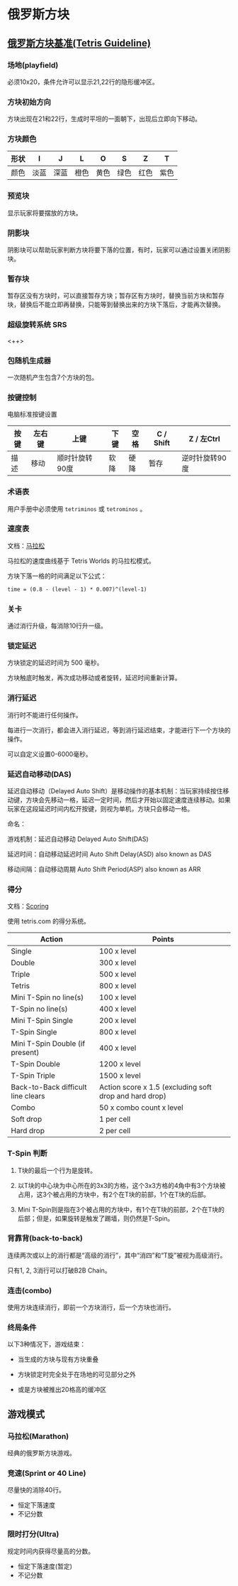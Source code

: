 # 俄罗斯方块

## [俄罗斯方块基准(Tetris Guideline)](https://tetris.wiki/Tetris_Guideline)

### 场地(playfield)

必须10x20，条件允许可以显示21,22行的隐形缓冲区。

### 方块初始方向

方块出现在21和22行，生成时平坦的一面朝下，出现后立即向下移动。

### 方块颜色

| 形状  | I     | J     | L     | O     | S     | Z     | T     |
| ----- | ----- | ----- | ----- | ----- | ----- | ----- | ----- |
| 颜色  | 淡蓝  | 深蓝  | 橙色  | 黄色  | 绿色  | 红色  | 紫色  |

### 预览块

显示玩家将要摆放的方块。

### 阴影块

阴影块可以帮助玩家判断方块将要下落的位置，有时，玩家可以通过设置关闭阴影块。

### 暂存块

暂存区没有方块时，可以直接暂存方块；暂存区有方块时，替换当前方块和暂存块，替换后不能立即再替换，只能等到替换出来的方块下落后，才能再次替换。

### 超级旋转系统 SRS

<++>

### 包随机生成器

一次随机产生包含7个方块的包。

### 按键控制

电脑标准按键设置

| 按键            | 左右键          | 上键            | 下键            | 空格            | C / Shift       | Z / 左Ctrl      |
| --------------- | --------------- | --------------- | --------------- | --------------- | --------------- | --------------- |
| 描述            | 移动            | 顺时针旋转90度  | 软降            | 硬降            | 暂存            | 逆时针旋转90度  |

### 术语表

用户手册中必须使用 `tetriminos` 或 `tetrominos` 。

### 速度表

文档：[马拉松](https://tetris.wiki/Marathon)

马拉松的速度曲线基于 Tetris Worlds 的马拉松模式。

方块下落一格的时间满足以下公式：

```latex
time = (0.8 - (level - 1) * 0.007)^(level-1)
```

### 关卡

通过消行升级，每消除10行升一级。

### 锁定延迟

方块锁定的延迟时间为 500 毫秒。

方块触底时触发，再次成功移动或者旋转，延迟时间重新计算。

### 消行延迟

消行时不能进行任何操作。

每进行一次消行，都会进入消行延迟，等到消行延迟结束，才能进行下一个方块的操作。

可以自定义设置0-6000毫秒。

### 延迟自动移动(DAS)

延迟自动移动（Delayed Auto Shift）是移动操作的基本机制：当玩家持续按住移动键，方块会先移动一格，延迟一定时间，然后才开始以固定速度连续移动。如果玩家在这段延迟时间内松开按键，则视为单机，方块只会移动一格。

命名：

游戏机制：延迟自动移动 Delayed Auto Shift(DAS)

延迟时间：自动移动延迟时间 Auto Shift Delay(ASD) also known as DAS

移动间隔：自动移动周期 Auto Shift Period(ASP) also known as ARR

### 得分

文档：[Scoring](https://tetris.wiki/Scoring#Recent_guideline_compatible_games)

使用 tetris.com 的得分系统。

| Action                             | Points                                                 |
|------------------------------------|--------------------------------------------------------|
| Single                             | 100 x level                                            |
| Double                             | 300 x level                                            |
| Triple                             | 500 x level                                            |
| Tetris                             | 800 x level                                            |
| Mini T-Spin no line(s)             | 100 x level                                            |
| T-Spin no line(s)                  | 400 x level                                            |
| Mini T-Spin Single                 | 200 x level                                            |
| T-Spin Single                      | 800 x level                                            |
| Mini T-Spin Double (if present)    | 400 x level                                            |
| T-Spin Double                      | 1200 x level                                           |
| T-Spin Triple                      | 1500 x level                                           |
| Back-to-Back difficult line clears | Action score x 1.5 (excluding soft drop and hard drop) |
| Combo                              | 50 x combo count x level                               |
| Soft drop                          | 1 per cell                                             |
| Hard drop                          | 2 per cell                                             |

### T-Spin 判断

1. T块的最后一个行为是旋转。

2. 以T块的中心块为中心所在的3x3的方格，这个3x3方格的4角中有3个方块被占用，这3个被占用的方块中，有2个在T块的前部，1个在T块的后部。

3. Mini T-Spin则是指在3个被占用的方块中，有1个在T块的前部，2个在T块的后部；但是，如果旋转是触发了踢墙，则仍然是T-Spin。

### 背靠背(back-to-back)

连续两次或以上的消行都是“高级的消行”，其中“消四”和“T旋”被视为高级消行。

只有1, 2, 3消行可以打破B2B Chain。

### 连击(combo)

使用方块连续消行，即前一个方块消行，后一个方块也消行。

### 终局条件

以下3种情况下，游戏结束：

* 当生成的方块与现有方块重叠

* 方块锁定时完全处于在场地的可见部分之外

* 或是方块被推出20格高的缓冲区

## 游戏模式

### 马拉松(Marathon)

经典的俄罗斯方块游戏。

### 竞速(Sprint or 40 Line)

尽量快的消除40行。

* 恒定下落速度
* 不记分数

### 限时打分(Ultra)

规定时间内获得尽量高的分数。

* 恒定下落速度(暂定)
* 不记分数

